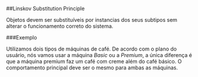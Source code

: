 ##Linskov Substitution Principle

Objetos devem ser substituíveis por instancias dos seus subtipos sem alterar o funcionamento correto do sistema.

###Exemplo

Utilizamos dois tipos de máquinas de café. De acordo com o plano do usuário, nós vamos usar a máquina _Basic_ ou a _Premium_, a única diferença é que a máquina premium faz um café com creme além do café básico. O comportamento principal deve ser o mesmo para ambas as máquinas.

